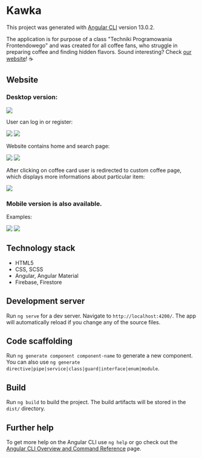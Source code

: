 # Kawka


This project was generated with [Angular CLI](https://github.com/angular/angular-cli) version 13.0.2.

The application is for purpose of a class "Techniki Programowania Frontendowego" and was created for all coffee fans, who struggle in preparing coffee and finding hidden flavors. Sound interesting? Check [our website](https://kawka-d542f.web.app/start)! ☕

## Website
### Desktop version:

![](./readme-images/start.PNG)

User can log in or register:

![](./readme-images/login.PNG)
![](./readme-images/register.PNG)

Website contains home and search page:

![](./readme-images/home_page.PNG)
![](./readme-images/search.PNG)

After clicking on coffee card user is redirected to custom coffee page, which displays more informations about particular item:

![](./readme-images/coffee_page.PNG)

### Mobile version is also available.
Examples: 

![](./readme-images/mobile_search.PNG) ![](./readme-images/mobile_coffee_page.PNG)

## Technology stack
- HTML5
- CSS, SCSS
- Angular, Angular Material
- Firebase, Firestore

## Development server

Run `ng serve` for a dev server. Navigate to `http://localhost:4200/`. The app will automatically reload if you change any of the source files.

## Code scaffolding

Run `ng generate component component-name` to generate a new component. You can also use `ng generate directive|pipe|service|class|guard|interface|enum|module`.

## Build

Run `ng build` to build the project. The build artifacts will be stored in the `dist/` directory.


## Further help

To get more help on the Angular CLI use `ng help` or go check out the [Angular CLI Overview and Command Reference](https://angular.io/cli) page.
